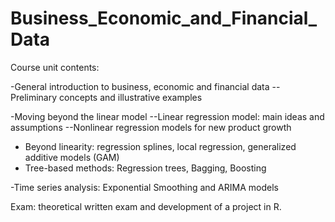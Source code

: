 # Business_Economic_and_Financial_Data

Course unit contents:

-General introduction to business, economic and financial data
--Preliminary concepts and illustrative examples

-Moving beyond the linear model
--Linear regression model: main ideas and assumptions
--Nonlinear regression models for new product growth

- Beyond linearity: regression splines, local regression, generalized additive models (GAM)
- Tree-based methods: Regression trees, Bagging, Boosting

-Time series analysis: Exponential Smoothing and ARIMA models


Exam: theoretical written exam and development of a project in R.
